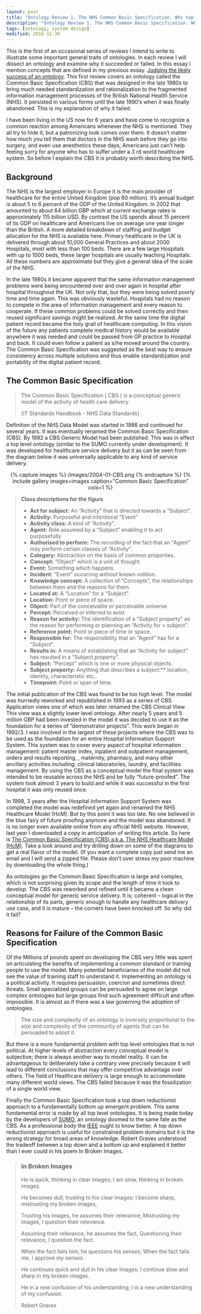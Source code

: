 ```yaml
---
layout: post
title: "Ontology Review 1. The NHS Common Basic Specification. Why top level Ontologies don’t work."
description: "Ontology Review 1. The NHS Common Basic Specification. Why top level Ontologies don’t work."
tags: [ontology, system design]
modified: 2016-12-30
---
```

This is the first of an occasional series of reviews I intend to write to illustrate some important general traits of ontologies. In each review I will dissect an ontology and examine why it succeeded or failed. In this essay I mention concepts that are defined in my previous essay. [Judging the likely success of an ontology](2004/01/judging-the-likely-success-of-an-ontology/). This first review covers an ontology called the Common Basic Specification (CBS) that was designed in the late 1980s to bring much needed standardization and rationalization to the fragmented information management processes of the British National Health Service (NHS). It persisted in various forms until the late 1990′s when it was finally abandoned. This is my explanation of why it failed.

I have been living in the US now for 6 years and have come to recognize a common reaction among Americans whenever the NHS is mentioned. They all try to hide it, but a patronizing look comes over them. It doesn’t matter how much you tell them that doctors in the NHS wash before they go into surgery, and even use anesthetics these days, Americans just can’t help feeling sorry for anyone who has to suffer under a 3 rd world healthcare system. So before I explain the CBS it is probably worth describing the NHS.

## Background

The NHS is the largest employer in Europe it is the main provider of healthcare for the entire United Kingdom (pop 60 million). It’s annual budget is about 5 to 6 percent of the GDP of the United Kingdom. In 2002 that amounted to about 64 billion GBP which at current exchange rates is approximately 115 billion USD. By contrast the US spends about 15 percent of its GDP on healthcare and Americans live on average one year longer than the British. A more detailed breakdown of staffing and budget allocation for the NHS is available here. Primary healthcare in the UK is delivered through about 10,000 General Practices and about 2000 Hospitals, most with less than 100 beds. There are a few large Hospitals with up to 1000 beds, these larger hospitals are usually teaching Hospitals. All these numbers are approximate but they give a general idea of the scale of the NHS.

In the late 1980s it became apparent that the same information management problems were being encountered over and over again in hospital after hospital throughout the UK. Not only that, but they were being solved poorly time and time again. This was obviously wasteful. Hospitals had no reason to compete in the area of information management and every reason to cooperate. If these common problems could be solved correctly and then reused significant savings might be realized. At the same time the digital patient record became the holy grail of healthcare computing. In this vision of the future any patients complete medical history would be available anywhere it was needed and could be passed from GP practice to Hospital and back. It could even follow a patient as s/he moved around the country. The Common Basic Specification was suggested as the best way to ensure consistency across multiple solutions and thus enable standardization and portability of the digital patient record.

## The Common Basic Specification

> The Common Basic Specification ( CBS ) is a conceptual generic model of the activity of health care delivery.
> 
> [IT Standards Handbook - NHS Data Standards]

Definition of the NHS Data Model was started in 1986 and continued for several years. It was eventually renamed the Common Basic Specification (CBS). By 1992 a CBS Generic Model had been published. This was in effect a top level ontology (similar to the SUMO currently under development). It was developed for healthcare service delivery but it as can be seen from the diagram below it was universally applicable to any kind of service delivery.


<div align="center">
{% capture images %}
    /images/2004-01-CBS.png
{% endcapture %}
{% include gallery images=images caption="Common Basic Specification" cols=1 %}
</div>

> **Class descriptions for the figure**
> 
> - **Act for subject:** An “Activity” that is directed towards a “Subject”.
> - **Activity:** Purposeful and intentional “Event"
> - **Activity class:** A kind of “Activity”.
> - **Agent:** Role assumed by a “Subject” enabling it to act purposefully
> - **Authorised to perform:** The recording of the fact that an “Agent” may perform certain classes of “Activity”.
> - **Category:** Abstraction on the basis of common properties.
> - **Concept:** “Object” which is a unit of thought.
> - **Event:** Something which happens.
> - **Incident:** “Event” occurring without known volition.
> - **Knowledge concept:** A collection of “Concepts”, the relationships between them and the reasons for them.
> - **Located at:** A “Location” for a “Subject”.
> - **Location:** Point or piece of space.
> - **Object:** Part of the conceivable or perceivable universe
> - **Percept:** Perceived or inferred to exist
> - **Reason for activity:** The identification of a “Subject property” as the reason for performing or planning an “Activity for > subject”.
> - **Reference point:** Point or piece of time or space.
> - **Responsible for:** The responsibility that an “Agent” has for a “Subject”.
> - **Results in:** A means of establishing that an “Activity for subject” has resulted in a “Subject property”.
> - **Subject:** “Percept” which is one or more physical objects.
> - **Subject property:** Anything that describes a subject:** location, identity, characteristic etc..
> - **Timepoint:** Point or span of time.
>

The initial publication of the CBS was found to be too high level. The model was hurriedly reworked and republished in 1993 as a series of CBS Application views one of which was later renamed the CBS Clinical View. This view was a slightly lower level ontology. After nearly 5 years and 5 million GBP had been invested in the model it was decided to use it as the foundation for a series of “demonstrator projects”. This work began in 1992/3. I was involved in the largest of these projects where the CBS was to be used as the foundation for an entire Hospital Information Support System. This system was to cover every aspect of hospital information management: patient master index, inpatient and outpatient management, orders and results reporting, , maternity, pharmacy, and many other ancillary activities including; clinical laboratories, laundry, and facilities management. By using the CBS as a conceptual model the final system was intended to be reusable across the NHS and be fully “future-proofed”. The system took almost 3 years to build and while it was successful in the first hospital it was only reused once.

In 1998, 3 years after the Hospital Information Support System was completed the model was redefined yet again and renamed the NHS Healthcare Model (HcM). But by this point it was too late. No one believed in the blue fairy of future proofing anymore and the model was abandoned. It is no longer even available online from any official NHS website. However, last year I downloaded a copy in anticipation of writing this article. So here is [The Common Basic Specification (CBS) a.k.a. The NHS Healthcare Model (HcM)](/projects/Ontology/CBS/default.htm#Index). Take a look around and try drilling down on some of the diagrams to get a real flavor of the model. (If you want a complete copy just send me an email and I will send a zipped file. Please don’t over stress my poor machine by downloading the whole thing.)

As ontologies go the Common Basic Specification is large and complex, which is not surprising given its scope and the length of time it took to develop. The CBS was reworked and refined until it became a clean conceptual model for generic service delivery. It is; coherent – logical in the relationship of its parts, generic enough to handle any healthcare delivery use case, and it is mature – the corners have been knocked off. So why did it fail?

## Reasons for Failure of the Common Basic Specification

Of the Millions of pounds spent on developing the CBS very little was spent on articulating the benefits of implementing a common standard or training people to use the model. Many potential beneficiaries of the model did not see the value of training staff to understand it. Implementing an ontology is a political activity. It requires persuasion, coercion and sometimes direct threats. Small specialized groups can be persuaded to agree on large complex ontologies but large groups find such agreement difficult and often impossible. It is almost as if there was a law governing the adoption of ontologies.

> The size and complexity of an ontology is inversely proportional to the size and complexity of the community of agents that can be persuaded to adopt it.

But there is a more fundamental problem with top level ontologies that is not political. At higher levels of abstraction every conceptual model is subjective; there is always another way to model reality. It can be advantageous to deliberately take a contrary view precisely because it will lead to different conclusions that may offer competitive advantage over others. The field of Healthcare delivery is large enough to accommodate many different world views. The CBS failed because it was the fossilization of a single world view.

Finally the Common Basic Specification took a top down reductionist approach to a fundamentally bottom up emergent problem. This same fundamental error is made by all top level ontologies. It is being made today by the developers of [SUMO](http://www.adampease.org/OP/), an ontology doomed to the same fate as the CBS. As a professional body the [IEEE](http://grouper.ieee.org/groups/) ought to know better. A top down reductionist approach is useful for constrained problem domains but it is the wrong strategy for broad areas of knowledge. Robert Graves understood the tradeoff between a top down and a bottom up and explained it better than I ever could in his poem In Broken Images.

> ### In Broken Images
> 
> He is quick, thinking in clear images; 
> I am slow, thinking in broken images.
> 
> He becomes dull, trusting to his clear images; 
> I become sharp, mistrusting my broken images,
> 
> Trusting his images, he assumes their relevance; 
> Mistrusting my images, I question their relevance.
> 
> Assuming their relevance, he assumes the fact, 
> Questioning their relevance, I question the fact.
> 
> When the fact fails him, he questions his senses;
> When the fact fails me, I approve my senses.
> 
> He continues quick and dull in his clear images;
> I continue slow and sharp in my broken images.
> 
> He in a new confusion of his understanding;
> I in a new understanding of my confusion.
> 
> Robert Graves


